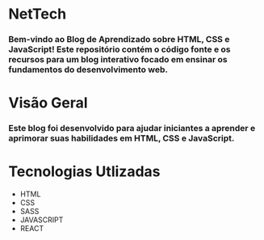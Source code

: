 # NetTech

### Bem-vindo ao Blog de Aprendizado sobre HTML, CSS e JavaScript! Este repositório contém o código fonte e os recursos para um blog interativo focado em ensinar os fundamentos do desenvolvimento web.

# Visão Geral

### Este blog foi desenvolvido para ajudar iniciantes a aprender e aprimorar suas habilidades em HTML, CSS e JavaScript.

# Tecnologias Utlizadas

<ul>
    <li>HTML</li>
    <li>CSS</li>
    <li>SASS</li>
    <li>JAVASCRIPT</li>
    <li>REACT</li>
</ul>
